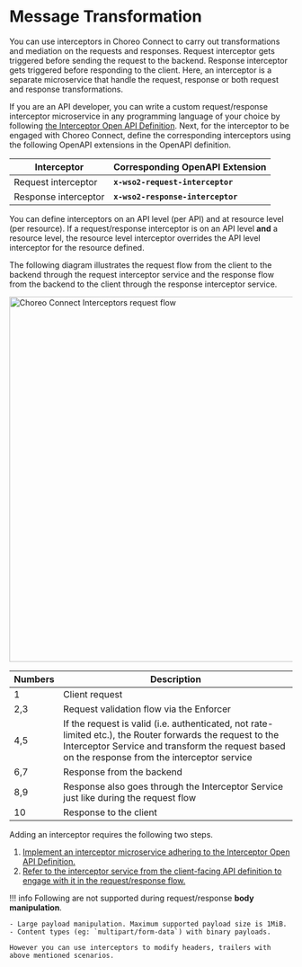 # Message Transformation

You can use interceptors in Choreo Connect to carry out transformations and mediation on the requests and responses.
Request interceptor gets triggered before sending the request to the backend. Response interceptor gets triggered before
responding to the client. Here, an interceptor is a separate microservice that handle the request, response or
both request and response transformations.

If you are an API developer, you can write a custom request/response interceptor microservice in any programming
language of your choice by following [the Interceptor Open API Definition](https://raw.githubusercontent.com/wso2/product-microgateway/v1.0.0-alpha/resources/interceptor-service-open-api.yaml).
Next, for the interceptor to be engaged with Choreo Connect, define the corresponding interceptors using the following
OpenAPI extensions in the OpenAPI definition.

| Interceptor          | Corresponding OpenAPI Extension   |
|----------------------|-----------------------------------|
| Request interceptor  | **`x-wso2-request-interceptor`**  |
| Response interceptor | **`x-wso2-response-interceptor`** |

You can define interceptors on an API level (per API) and at resource level (per resource). If a request/response
interceptor is on an API level **and** a resource level, the resource level interceptor overrides the API level
interceptor for the resource defined.

The following diagram illustrates the request flow from the client to the backend through the request interceptor service and the response flow from the backend to the client through the response interceptor service.

<img src="{{base_path}}/assets/img/deploy/mgw/interceptors-overview.png" alt="Choreo Connect Interceptors request flow" width="650px"/>

| Numbers | Description                                                                                                                                                                                                  |
|---------|--------------------------------------------------------------------------------------------------------------------------------------------------------------------------------------------------------------|
| 1       | Client request                                                                                                                                                                                               |
| 2,3     | Request validation flow via the Enforcer                                                                                                                                                                     |
| 4,5     | If the request is valid (i.e. authenticated, not rate-limited etc.), the Router forwards the request to the Interceptor Service and transform the request based on the response from the interceptor service |
| 6,7     | Response from the backend                                                                                                                                                                                    |
| 8,9     | Response also goes through the Interceptor Service just like during the request flow                                                                                                                         |
| 10      | Response to the client                                                                                                                                                                                       |

Adding an interceptor requires the following two steps.

1. [Implement an interceptor microservice adhering to the Interceptor Open API Definition.]({{base_path}}/deploy-and-publish/deploy-on-gateway/choreo-connect/message-transformation/interceptor-microservice/interceptor-microservice/)
2. [Refer to the interceptor service from the client-facing API definition to engage with it in the request/response flow.]({{base_path}}/deploy-and-publish/deploy-on-gateway/choreo-connect/message-transformation/defining-interceptors-in-an-open-api-definition/)

!!! info
    Following are not supported during request/response **body manipulation**.

    - Large payload manipulation. Maximum supported payload size is 1MiB.
    - Content types (eg: `multipart/form-data`) with binary payloads.

    However you can use interceptors to modify headers, trailers with above mentioned scenarios.



